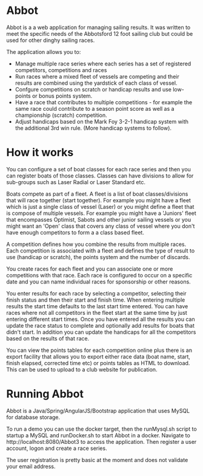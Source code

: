 # Abbot

Abbot is a a web application for managing sailing results. It was written to meet the specific needs of the Abbotsford 12 foot sailing club but could be used for other dinghy sailing races.

The application allows you to:
* Manage multiple race series where each series has a set of registered competitors, competitions and races
* Run races where a mixed fleet of vessels are competing and their results are combined using the yardstick of each class of vessel.
* Confgure competitions on scratch or handicap results and use low-points or bonus points system.
* Have a race that contributes to multiple competitions - for example the same race could contribute to a season point score as well as a championship (scratch) competition.
* Adjust handicaps based on the Mark Foy 3-2-1 handicap system with the additional 3rd win rule. (More handicap systems to follow).

# How it works

You can configure a set of boat classes for each race series and then you can register boats of those classes. Classes can have divisions to allow for sub-groups such as Laser Radial or Laser Standard etc.

Boats compete as part of a fleet. A fleet is a list of boat classes/divisions that will race together (start together). For example you might have a fleet which is just a single class of vessel (Laser) or you might define a fleet that is compose of multiple vessels. For example you might have a 'Juniors' fleet that encompasses Optimist, Sabots and other junior sailing vessels or you might want an 'Open' class that covers any class of vessel where you don't have enough competitors to form a a class based fleet.

A competition defines how you combine the results from multiple races. Each competition is associated with a fleet and defines the type of result to use (handicap or scratch), the points system and the number of discards.

You create races for each fleet and you can associate one or more competitions with that race. Each race is configured to occur on a specific date and you can name individual races for sponsorship or other reasons.

You enter results for each race by selecting a competitor, selecting their finish status and then their start and finish time. When entering multiple results the start time defaults to the last start time entered. You can have races where not all competitors in the fleet start at the same time by just entering different start times. Once you have entered all the results you can update the race status to complete and optionally add results for boats that didn't start. In addition you can update the handicaps for all the competitors based on the results of that race.

You can view the points tables for each competition online plus there is an export facility that allows you to export either race data (boat name, start, finish elapsed, corrected time etc) or points tables as HTML to download. This can be used to upload to a club website for publication.

# Running Abbot

Abbot is a Java/Spring/AngularJS/Bootstrap application that uses MySQL for database storage.

To run a demo you can use the docker target, then the runMysql.sh script to startup a MySQL and runDocker.sh to start Abbot in a docker. Navigate to http://localhost:8080/Abbot3 to access the application. Then register a user account, logon and create a race series.

The user registration is pretty basic at the moment and does not validate your email address.
